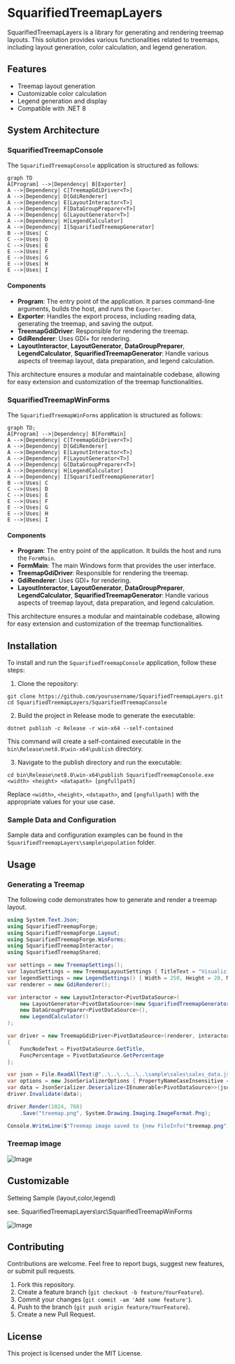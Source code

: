 # SquarifiedTreemapLayers

SquarifiedTreemapLayers is a library for generating and rendering treemap layouts. This solution provides various functionalities related to treemaps, including layout generation, color calculation, and legend generation.

## Features

- Treemap layout generation
- Customizable color calculation
- Legend generation and display
- Compatible with .NET 8

## System Architecture

### SquarifiedTreemapConsole

The `SquarifiedTreemapConsole` application is structured as follows:

```mermaid
graph TD 
A[Program] -->|Dependency| B[Exporter] 
A -->|Dependency| C[TreemapGdiDriver<T>] 
A -->|Dependency| D[GdiRenderer] 
A -->|Dependency| E[LayoutInteractor<T>] 
A -->|Dependency| F[DataGroupPreparer<T>] 
A -->|Dependency| G[LayoutGenerator<T>] 
A -->|Dependency| H[LegendCalculator] 
A -->|Dependency| I[SquarifiedTreemapGenerator]
B -->|Uses| C
C -->|Uses| D
C -->|Uses| E
E -->|Uses| F
E -->|Uses| G
E -->|Uses| H
E -->|Uses| I
```

#### Components

- **Program**: The entry point of the application. It parses command-line arguments, builds the host, and runs the `Exporter`.
- **Exporter**: Handles the export process, including reading data, generating the treemap, and saving the output.
- **TreemapGdiDriver<PivotDataSource>**: Responsible for rendering the treemap.
- **GdiRenderer**: Uses GDI+ for rendering.
- **LayoutInteractor<PivotDataSource>**, **LayoutGenerator<PivotDataSource>**, **DataGroupPreparer<PivotDataSource>**, **LegendCalculator**, **SquarifiedTreemapGenerator**: Handle various aspects of treemap layout, data preparation, and legend calculation.

This architecture ensures a modular and maintainable codebase, allowing for easy extension and customization of the treemap functionalities.

### SquarifiedTreemapWinForms

The `SquarifiedTreemapWinForms` application is structured as follows:

```mermaid
graph TD;
A[Program] -->|Dependency| B[FormMain] 
A -->|Dependency| C[TreemapGdiDriver<T>] 
A -->|Dependency| D[GdiRenderer] 
A -->|Dependency| E[LayoutInteractor<T>] 
A -->|Dependency| F[LayoutGenerator<T>] 
A -->|Dependency| G[DataGroupPreparer<T>] 
A -->|Dependency| H[LegendCalculator] 
A -->|Dependency| I[SquarifiedTreemapGenerator]
B -->|Uses| C
C -->|Uses| D
C -->|Uses| E
E -->|Uses| F
E -->|Uses| G
E -->|Uses| H
E -->|Uses| I
```

#### Components

- **Program**: The entry point of the application. It builds the host and runs the `FormMain`.
- **FormMain**: The main Windows form that provides the user interface.
- **TreemapGdiDriver<PivotDataSource>**: Responsible for rendering the treemap.
- **GdiRenderer**: Uses GDI+ for rendering.
- **LayoutInteractor<PivotDataSource>**, **LayoutGenerator<PivotDataSource>**, **DataGroupPreparer<PivotDataSource>**, **LegendCalculator**, **SquarifiedTreemapGenerator**: Handle various aspects of treemap layout, data preparation, and legend calculation.

This architecture ensures a modular and maintainable codebase, allowing for easy extension and customization of the treemap functionalities.

## Installation

To install and run the `SquarifiedTreemapConsole` application, follow these steps:

1. Clone the repository:

```
git clone https://github.com/yourusername/SquarifiedTreemapLayers.git cd SquarifiedTreemapLayers/SquarifiedTreemapConsole
```

2. Build the project in Release mode to generate the executable:
```
dotnet publish -c Release -r win-x64 --self-contained
```
This command will create a self-contained executable in the `bin\Release\net8.0\win-x64\publish` directory.

3. Navigate to the publish directory and run the executable:
```
cd bin\Release\net8.0\win-x64\publish SquarifiedTreemapConsole.exe <width> <height> <datapath> [pngfullpath]
```
Replace `<width>`, `<height>`, `<datapath>`, and `[pngfullpath]` with the appropriate values for your use case.

### Sample Data and Configuration

Sample data and configuration examples can be found in the `SquarifiedTreemapLayers\sample\population` folder. 

## Usage

### Generating a Treemap

The following code demonstrates how to generate and render a treemap layout.

```csharp
using System.Text.Json;
using SquarifiedTreemapForge;
using SquarifiedTreemapForge.Layout;
using SquarifiedTreemapForge.WinForms;
using SquarifiedTreemapInteractor;
using SquarifiedTreemapShared;

var settings = new TreemapSettings();
var layoutSettings = new TreemapLayoutSettings { TitleText = "Visualizing Sales Revenue (Area) and Cost of Goods Sold Ratio (Color)", RootNodeTitle = "Total Sales", WeightColumn = "Weight", GroupColumns = ["Group1", "Group2", "Group3"], GroupBorderWidths = [4, 2], };
var legendSettings = new LegendSettings() { Width = 250, Height = 20, MinPer = 0.73, MaxPer = 1, MinBrightness = 0.2, MaxBrightness = 0.9, HuePositive = 2, HueNegative = 205, Saturation = 0.85, StepCount = 7, Margin = 1, IsOrderAsc = false, LegendFormat = "0%", IsShowLegend = true, IsShowPlusSign = true };
var renderer = new GdiRenderer();

var interactor = new LayoutInteractor<PivotDataSource>(
    new LayoutGenerator<PivotDataSource>(new SquarifiedTreemapGenerator()),
    new DataGroupPreparer<PivotDataSource>(),
    new LegendCalculator()
);

var driver = new TreemapGdiDriver<PivotDataSource>(renderer, interactor, settings, layoutSettings, legendSettings)
{
    FuncNodeText = PivotDataSource.GetTitle,
    FuncPercentage = PivotDataSource.GetPercentage
};

var json = File.ReadAllText(@"..\..\..\..\..\sample\sales\sales_data.json");
var options = new JsonSerializerOptions { PropertyNameCaseInsensitive = true };
var data = JsonSerializer.Deserialize<IEnumerable<PivotDataSource>>(json, options) ?? [];
driver.Invalidate(data);

driver.Render(1024, 768)
    .Save("treemap.png", System.Drawing.Imaging.ImageFormat.Png);

Console.WriteLine($"Treemap image saved to {new FileInfo("treemap.png").FullName}");
```

### Treemap image

![Image](https://github.com/user-attachments/assets/c64b0c15-c753-4978-afa0-f73f93567d6a)

## Customizable

Setteing Sample (layout,color,legend)

see. SquarifiedTreemapLayers\src\SquarifiedTreemapWinForms

![Image](https://github.com/user-attachments/assets/1db306a3-35a4-4b03-bb63-ea086d812807)

## Contributing

Contributions are welcome. Feel free to report bugs, suggest new features, or submit pull requests.

1. Fork this repository.
2. Create a feature branch (`git checkout -b feature/YourFeature`).
3. Commit your changes (`git commit -am 'Add some feature'`).
4. Push to the branch (`git push origin feature/YourFeature`).
5. Create a new Pull Request.

## License

This project is licensed under the MIT License. 
